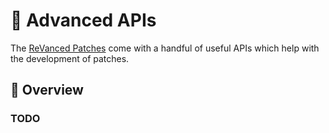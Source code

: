 # 💪 Advanced APIs

The [ReVanced Patches](https://github.com/revanced/revanced-patches) come with a handful of useful APIs which help with the development of patches.

## 📙 Overview

### TODO